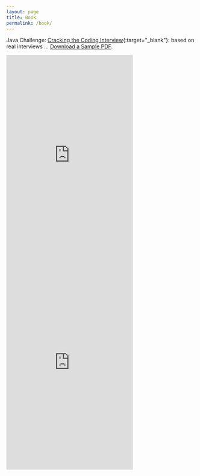 ```yaml
---
layout: page
title: Book
permalink: /book/
---
```


Java Challenge: [Cracking the Coding Interview](https://amzn.to/3nHksEF){:target="_blank"}: based on real interviews ... [Download a Sample PDF](/assets/files/sample.pdf).

<iframe type="text/html" width="336" height="550" frameborder="0" allowfullscreen style="max-width:100%" src="https://lesen.amazon.de/kp/card?asin=B086JCK6C4&preview=inline&linkCode=kpe&ref_=cm_sw_r_kb_dp_f2H6Fb7NENATK&tag=codersite20-20" ></iframe>

<iframe width="336" height="550" src="https://www.youtube.com/embed/wnMA_YQgAaE" frameborder="0" allow="accelerometer; autoplay; clipboard-write; encrypted-media; gyroscope; picture-in-picture" allowfullscreen></iframe>
